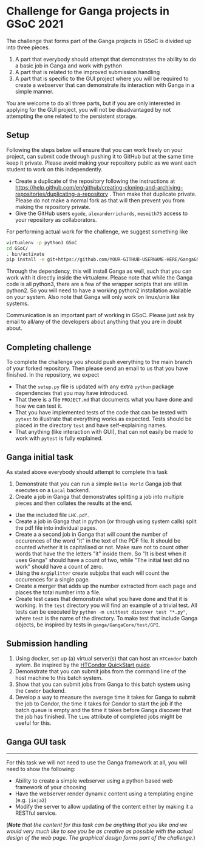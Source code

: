 # Challenge for Ganga projects in GSoC 2021

The challenge that forms part of the Ganga projects in GSoC is divided up into three pieces.

1) A part that everybody should attempt that demonstrates the ability to do a basic job in Ganga and work with python
2) A part that is related to the improved submission handling
3) A part that is specific to the GUI project where you will be required to create a webserver that can demonstrate its interaction with Ganga in a simple manner.

You are welcome to do all three parts, but if you are only interested in applying for the GUI project, you will not be disadvantaged by not attempting the one related to the persistent storage.

## Setup
Following the steps below will ensure that you can work freely on your project, can submit code through pushing it to GitHub but at the same time keep it private. Please avoid making your repository public as we want each student to work on this independently.

- Create a duplicate of the repository following the instructions at https://help.github.com/en/github/creating-cloning-and-archiving-repositories/duplicating-a-repository . Then make that duplicate private. Please do not make a normal fork as that will then prevent you from making the repository private.
- Give the GitHub users `egede`, `alexanderrichards`, `mesmith75` access to your repository as collaborators.

For performing actual work for the challenge, we suggest something like

```bash
virtualenv -p python3 GSoC
cd GSoC/
. bin/activate
pip install -e git+https://github.com/YOUR-GITHUB-USERNAME-HERE/GangaGSoC2021#egg=gangagsoc
```

Through the dependency, this will install Ganga as well, such that you can work with it directly inside the virtualenv. Please note that while the Ganga code is all python3, there are a few of the wrapper scripts that are still in python2. So you will need to have a working python2 installation available on your system. Also note that Ganga will only work on linux/unix like systems.

Communication is an important part of working in GSoC. Please just ask by email to all/any of the developers about anything that you are in doubt about. 

## Completing challenge

To complete the challenge you should push everything to the main branch of your forked repository. Then please send an email to us that you have finished. In the repository, we expect
- That the `setup.py` file is updated with any extra `python` package dependencies that you may have introduced.
- That there is a file `PROJECT.md` that documents what you have done and how we can test it.
- That you have implemented tests of the code that can be tested with `pytest` to illustrate that everything works as expected. Tests should be placed in the directory `test` and have self-explaining names.
- That anything (like interaction with GUI), that can not easily be made to work with `pytest` is fully explained.

## Ganga initial task

As stated above everybody should attempt to complete this task

1) Demonstrate that you can run a simple `Hello World` Ganga job that executes on a `Local` backend.
2) Create a job in Ganga that demonstrates splitting a job into multiple pieces and then collates the results at the end.
  - Use the included file `LHC.pdf`.
  - Create a job in Ganga that in python (or through using system calls) split the pdf file into individual pages. 
  - Create a a second job in Ganga that will count the number of occurences of the word "it" in the text of the PDF file. It should be counted whether it is capitalised or not. Make sure not to count other words that have the the letters "it" inside them. So "It is best when it uses Ganga" should have a count of two, while "The initial test did no work" should have a count of zero.
  - Using the `ArgSplitter` create subjobs that each will count the occurences for a single page.
  - Create a merger that adds up the number extracted from each page and places the total number into a file.
  - Create test cases that demonstrate what you have done and that it is working. In the `test` directory you will find an example of a trivial test. All tests can be executed by `python -m unittest discover test "*.py"`, where `test` is the name of the directory. To make test that include Ganga objects, be inspired by tests in `ganga/GangaCore/test/GPI`.

## Submission handling

1) Using docker, set up (a) virtual server(s) that can host an `HTCondor` batch sytem. Be inspired by the [HTCondor QuickStart guide](https://htcondor.readthedocs.io/en/latest/admin-manual/quick-start-condor-pool.html).
2) Demonstrate that you can submit jobs from the command line of the host machine to this batch system.
3) Show that you can submit jobs from Ganga to this batch system using the `Condor` backend.
4) Develop a way to measure the average time it takes for Ganga to submit the job to Condor, the time it takes for Condor to start the job if the batch queue is empty and the time it takes before Ganga discover that the job has finished. The `time` attribute of completed jobs might be useful for this. 


## Ganga GUI task
---

For this task we will not need to use the Ganga framework at all, you will need to show the following:

 - Ability to create a simple webserver using a python based web framework of your choosing
 - Have the webserver render dynamic content using a templating engine (e.g. `jinja2`)
 - Modify the server to allow updating of the content either by making it a RESTful service.

(*__Note__ that the content for this task can be anything that you like and we would very much like to see you be as creative as possible with the actual design of the web page. The graphical design forms part of the challenge.*)
